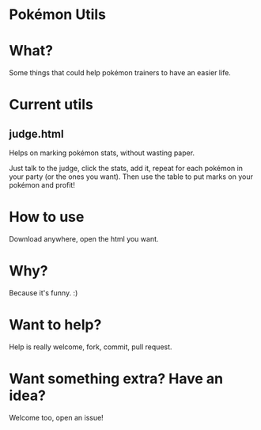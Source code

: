 Pokémon Utils
=============

# What?

Some things that could help pokémon trainers to have an easier life.

# Current utils

## judge.html

Helps on marking pokémon stats, without wasting paper.

Just talk to the judge, click the stats, add it, repeat for each
pokémon in your party (or the ones you want). Then use the table
to put marks on your pokémon and profit!

# How to use

Download anywhere, open the html you want.

# Why?

Because it's funny. :)

# Want to help?

Help is really welcome, fork, commit, pull request.

# Want something extra? Have an idea?

Welcome too, open an issue!
